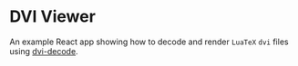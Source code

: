 # DVI Viewer

An example React app showing how to decode and render `LuaTeX` `dvi` files using [dvi-decode](https://github.com/matjp/dvi-decode).
